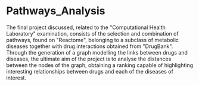 # Pathways_Analysis
The final project discussed, related to the "Computational Health Laboratory" examination, consists of the selection and combination of pathways, found on "Reactome", belonging to a subclass of metabolic diseases together with drug interactions obtained from "DrugBank". Through the generation of a graph modelling the links between drugs and diseases, the ultimate aim of the project is to analyse the distances between the nodes of the graph, obtaining a ranking capable of highlighting interesting relationships between drugs and each of the diseases of interest.
